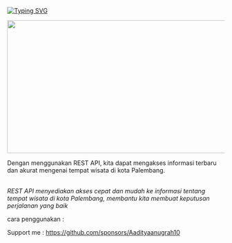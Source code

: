 [![Typing SVG](https://readme-typing-svg.herokuapp.com?font=Fira+Code&weight=200&size=30&pause=1000&color=F7EE27&center=true&vCenter=true&multiline=true&repeat=false&width=635&height=80&lines=API+pariwisata+kota+Palembang)](https://git.io/typing-svg)

<img src="https://i.ibb.co/j8yPfbw/palmbang.jpg" width="1234" height="308">

Dengan menggunakan REST API, kita dapat mengakses informasi terbaru dan akurat mengenai tempat wisata di kota Palembang.

</BR> _REST API menyediakan akses cepat dan mudah ke informasi tentang tempat wisata di kota Palembang, membantu kita membuat keputusan perjalanan yang baik_

cara penggunakan :

Support me : https://github.com/sponsors/Aadityaanugrah10
